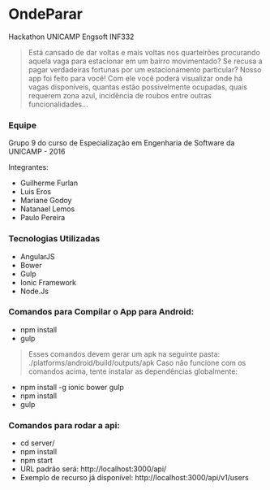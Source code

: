 # OndeParar
Hackathon UNICAMP Engsoft INF332

>Está cansado de dar voltas e mais voltas nos quarteirões procurando aquela vaga para estacionar em um bairro movimentado? Se recusa a pagar verdadeiras fortunas por um estacionamento particular?  Nosso app foi feito para você!  Com ele você poderá visualizar onde há vagas disponíveis,  quantas estão possivelmente ocupadas, quais requerem zona azul, incidência de roubos entre outras funcionalidades...

### Equipe
Grupo 9 do curso de Especialização em Engenharia de Software da UNICAMP - 2016

Integrantes:

* Guilherme Furlan
* Luis Eros
* Mariane Godoy
* Natanael Lemos
* Paulo Pereira

### Tecnologias Utilizadas
* AngularJS
* Bower
* Gulp
* Ionic Framework
* Node.Js

### Comandos para Compilar o App para Android:
* npm install
* gulp

> Esses comandos devem gerar um apk na seguinte pasta: 
> ./platforms/android/build/outputs/apk
> Caso não funcione com os comandos acima, tente instalar as dependências globalmente:

* npm install -g ionic bower gulp
* npm install
* gulp

### Comandos para rodar a api:
* cd server/
* npm install
* npm start
* URL padrão será: http://localhost:3000/api/
* Exemplo de recurso já disponível: http://localhost:3000/api/v1/users
